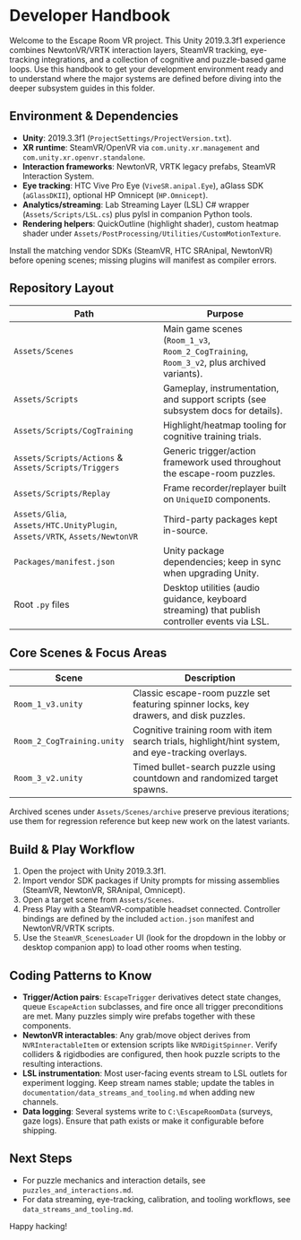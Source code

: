 # Developer Handbook

Welcome to the Escape Room VR project. This Unity 2019.3.3f1 experience combines NewtonVR/VRTK interaction layers, SteamVR tracking, eye-tracking integrations, and a collection of cognitive and puzzle-based game loops. Use this handbook to get your development environment ready and to understand where the major systems are defined before diving into the deeper subsystem guides in this folder.

## Environment & Dependencies
- **Unity**: 2019.3.3f1 (`ProjectSettings/ProjectVersion.txt`).
- **XR runtime**: SteamVR/OpenVR via `com.unity.xr.management` and `com.unity.xr.openvr.standalone`.
- **Interaction frameworks**: NewtonVR, VRTK legacy prefabs, SteamVR Interaction System.
- **Eye tracking**: HTC Vive Pro Eye (`ViveSR.anipal.Eye`), aGlass SDK (`aGlassDKII`), optional HP Omnicept (`HP.Omnicept`).
- **Analytics/streaming**: Lab Streaming Layer (LSL) C# wrapper (`Assets/Scripts/LSL.cs`) plus pylsl in companion Python tools.
- **Rendering helpers**: QuickOutline (highlight shader), custom heatmap shader under `Assets/PostProcessing/Utilities/CustomMotionTexture`.

Install the matching vendor SDKs (SteamVR, HTC SRAnipal, NewtonVR) before opening scenes; missing plugins will manifest as compiler errors.

## Repository Layout
| Path | Purpose |
| --- | --- |
| `Assets/Scenes` | Main game scenes (`Room_1_v3`, `Room_2_CogTraining`, `Room_3_v2`, plus archived variants). |
| `Assets/Scripts` | Gameplay, instrumentation, and support scripts (see subsystem docs for details). |
| `Assets/Scripts/CogTraining` | Highlight/heatmap tooling for cognitive training trials. |
| `Assets/Scripts/Actions` & `Assets/Scripts/Triggers` | Generic trigger/action framework used throughout the escape-room puzzles. |
| `Assets/Scripts/Replay` | Frame recorder/replayer built on `UniqueID` components. |
| `Assets/Glia`, `Assets/HTC.UnityPlugin`, `Assets/VRTK`, `Assets/NewtonVR` | Third-party packages kept in-source. |
| `Packages/manifest.json` | Unity package dependencies; keep in sync when upgrading Unity. |
| Root `.py` files | Desktop utilities (audio guidance, keyboard streaming) that publish controller events via LSL. |

## Core Scenes & Focus Areas
| Scene | Description |
| --- | --- |
| `Room_1_v3.unity` | Classic escape-room puzzle set featuring spinner locks, key drawers, and disk puzzles. |
| `Room_2_CogTraining.unity` | Cognitive training room with item search trials, highlight/hint system, and eye-tracking overlays. |
| `Room_3_v2.unity` | Timed bullet-search puzzle using countdown and randomized target spawns. |

Archived scenes under `Assets/Scenes/archive` preserve previous iterations; use them for regression reference but keep new work on the latest variants.

## Build & Play Workflow
1. Open the project with Unity 2019.3.3f1.
2. Import vendor SDK packages if Unity prompts for missing assemblies (SteamVR, NewtonVR, SRAnipal, Omnicept).
3. Open a target scene from `Assets/Scenes`.
4. Press Play with a SteamVR-compatible headset connected. Controller bindings are defined by the included `action.json` manifest and NewtonVR/VRTK scripts.
5. Use the `SteamVR_ScenesLoader` UI (look for the dropdown in the lobby or desktop companion app) to load other rooms when testing.

## Coding Patterns to Know
- **Trigger/Action pairs**: `EscapeTrigger` derivatives detect state changes, queue `EscapeAction` subclasses, and fire once all trigger preconditions are met. Many puzzles simply wire prefabs together with these components.
- **NewtonVR interactables**: Any grab/move object derives from `NVRInteractableItem` or extension scripts like `NVRDigitSpinner`. Verify colliders & rigidbodies are configured, then hook puzzle scripts to the resulting interactions.
- **LSL instrumentation**: Most user-facing events stream to LSL outlets for experiment logging. Keep stream names stable; update the tables in `documentation/data_streams_and_tooling.md` when adding new channels.
- **Data logging**: Several systems write to `C:\EscapeRoomData` (surveys, gaze logs). Ensure that path exists or make it configurable before shipping.

## Next Steps
- For puzzle mechanics and interaction details, see `puzzles_and_interactions.md`.
- For data streaming, eye-tracking, calibration, and tooling workflows, see `data_streams_and_tooling.md`.

Happy hacking!
